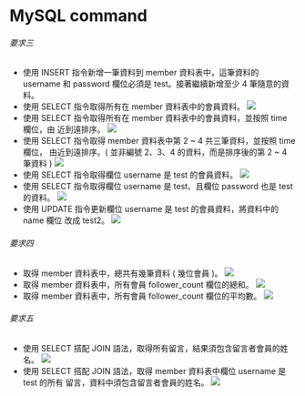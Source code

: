 # MySQL command

###### 要求三

* 使用 INSERT 指令新增一筆資料到 member 資料表中，這筆資料的 username 和 password 欄位必須是 test。接著繼續新增至少 4 筆隨意的資料。
* 使用 SELECT 指令取得所有在 member 資料表中的會員資料。
![](img/R3-1and2.jpg)
* 使用 SELECT 指令取得所有在 member 資料表中的會員資料，並按照 time 欄位，由
近到遠排序。
![](img/R3-3.jpg)
* 使用 SELECT 指令取得 member 資料表中第 2 ~ 4 共三筆資料，並按照 time 欄位，
由近到遠排序。( 並非編號 2、3、4 的資料，而是排序後的第 2 ~ 4 筆資料 )
![](img/R3-4.jpg)
* 使用 SELECT 指令取得欄位 username 是 test 的會員資料。
![](img/R3-5.jpg)
* 使用 SELECT 指令取得欄位 username 是 test、且欄位 password 也是 test 的資料。
![](img/R3-6.jpg)
* 使用 UPDATE 指令更新欄位 username 是 test 的會員資料，將資料中的 name 欄位
改成 test2。
![](img/R3-7.jpg)

###### 要求四

* 取得 member 資料表中，總共有幾筆資料 ( 幾位會員 )。
![](img/R4-1.jpg)
* 取得 member 資料表中，所有會員 follower_count 欄位的總和。
![](img/R4-2.jpg)
* 取得 member 資料表中，所有會員 follower_count 欄位的平均數。
![](img/R4-3.jpg)

###### 要求五
* 使用 SELECT 搭配 JOIN 語法，取得所有留言，結果須包含留言者會員的姓名。
![](img/R5-1.jpg)
* 使用 SELECT 搭配 JOIN 語法，取得 member 資料表中欄位 username 是 test 的所有
留言，資料中須包含留言者會員的姓名。
![](img/R5-2.jpg)


